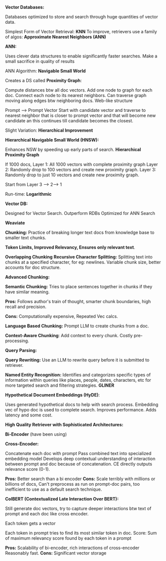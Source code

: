 
**Vector Databases:**

Databases optimized to store and search through huge quantities of vector data.

Simplest Form of Vector Retrieval: **KNN**
To improve, retrievers use a family of algos: **Approximate Nearest Neighbors (ANN)**

**ANN:**

Uses clever data structures to enable significantly faster searches.
Make a small sacrifice in quality of results

ANN Algorithm: **Navigable Small World**

Creates a DS called **Proximity Graph**:

Compute distances btw all doc vectors.
Add one node to graph for each doc.
Connect each node to its nearest neighbors.
Can traverse graph moving along edges btw neighboring docs.
Web-like structure

Prompt --> Prompt Vector 
Start with candidate vector and traverse to nearest neighbor that is closer to prompt vector and that will become new candidate an this continues till candidate becomes the closest.

Slight Variation: **Hierarchical Improvement**

**Hierarchical Navigable Small World (HNSW):**

Enhances NSW by speeding up early parts of search.
**Hierarchical Proximity Graph**

If 1000 docs,
Layer 1: All 1000 vectors with complete proximity graph 
Layer 2: Randomly drop to 100 vectors and create new proximity graph.
Layer 3: Randomly drop to just 10 vectors and create new proximity graph.

Start from Layer 3 --> 2--> 1

Run-time: **Logarithmic**

**Vector DB:**

Designed for Vector Search.
Outperform RDBs
Optimized for ANN Search

**Weaviate**

**Chunking:**
Practice of breaking longer text docs from knowledge base to smaller text chunks.

**Token Limits, Improved Relevancy, Ensures only relevant text**.

**Overlapping Chunking**
**Recursive Character Splitting:** Splitting text into chunks at a specified character, for eg: newlines.
Variable chunk size, better accounts for doc structure. 

**Advanced Chunking:**

**Semantic Chunking:** Tries to place sentences together in chunks if they have similar meaning.

**Pros:** Follows author's train of thought, smarter chunk boundaries, high recall and precision.

**Cons:** Computationally expensive, Repeated Vec calcs.

**Language Based Chunking:** Prompt LLM to create chunks from a doc.

**Context-Aware Chunking**: Add context to every chunk.
Costly pre-processing.

**Query Parsing:**

**Query Rewriting:** Use an LLM to rewrite query before it is submitted to retriever.

**Named Entity Recognition:** Identifies and categorizes specific types of information within queries like places, people, dates, characters, etc for more targeted search and filtering strategies.
**GLINER**

**Hypothetical Document Embeddings (HyDE)**: 

Uses generated hypothetical docs to help with search process.
Embedding vec of hypo doc is used to complete search.
Improves performance.
Adds latency and some cost.

**High Quality Retriever with Sophisticated Architectures:**

**Bi-Encoder** (have been using)

**Cross-Encoder:**

Concatenate each doc with prompt
Pass combined text into specialized embedding model
Develops deep contextual understanding of interaction between prompt and doc because of concatenation.
CE directly outputs relevance score (0-1).

**Pros:** Better search than a bi encoder
**Cons:** Scale terribly with millions or billions of docs, Can't preprocess as run on prompt-doc pairs, too inefficient to use as a default search technique.

**ColBERT (Contextualized Late Interaction Over BERT):**

Still generate doc vectors, try to capture deeper interactions btw text of prompt and each doc like cross encoder.

Each token gets a vector

Each token in prompt tries to find its most similar token in doc.
Score: Sum of maximum relevancy score found by each token in a prompt

**Pros:**
Scalability of bi-encoder, rich interactions of cross-encoder
Reasonably fast.
**Cons:**
Significant vector storage 